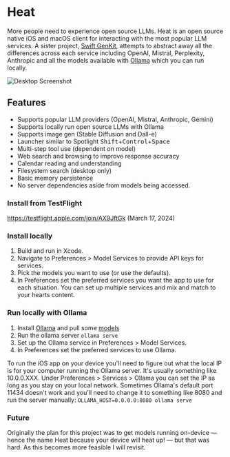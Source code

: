 # Heat

More people need to experience open source LLMs. Heat is an open source native iOS and macOS client for interacting with the most popular LLM services. A sister project, [Swift GenKit](https://github.com/nathanborror/swift-gen-kit), attempts to abstract away all the differences across each service including OpenAI, Mistral, Perplexity, Anthropic and all the models available with [Ollama](https://ollama.ai) which you can run locally.

![Desktop Screenshot](./Screenshots/000.png)

## Features

- Supports popular LLM providers (OpenAI, Mistral, Anthropic, Gemini)
- Supports locally run open source LLMs with Ollama
- Supports image gen (Stable Diffusion and Dall-e)
- Launcher similar to Spotlight <kbd>Shift</kbd>+<kbd>Control</kbd>+<kbd>Space</kbd>
- Multi-step tool use (dependent on model)
- Web search and browsing to improve response accuracy
- Calendar reading and understanding
- Filesystem search (desktop only)
- Basic memory persistence
- No server dependencies aside from models being accessed.

### Install from TestFlight

https://testflight.apple.com/join/AX9JftGk (March 17, 2024)

### Install locally

1. Build and run in Xcode.
2. Navigate to Preferences > Model Services to provide API keys for services.
3. Pick the models you want to use (or use the defaults).
4. In Preferences set the preferred services you want the app to use for each situation. You can set up multiple services and mix and match to your hearts content.

### Run locally with Ollama

1. Install [Ollama](https://ollama.ai/download) and pull some [models](https://ollama.ai/library)
2. Run the ollama server `ollama serve` 
3. Set up the Ollama service in Preferences > Model Services.
4. In Preferences set the preferred services to use Ollama.

To run the iOS app on your device you'll need to figure out what the local IP is for your computer running the Ollama server. It's usually something like 10.0.0.XXX. Under Preferences > Services > Ollama you can set the IP as long as you stay on your local network. Sometimes Ollama's default port 11434 doesn't work and you'll need to change it to something like 8080 and run the server manually: `OLLAMA_HOST=0.0.0.0:8080 ollama serve`

### Future

Originally the plan for this project was to get models running on-device — hence the name Heat because your device will heat up! — but that was hard. As this becomes more feasible I will revisit. 
